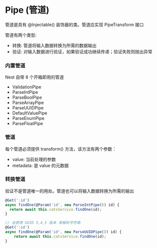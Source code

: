 # Pipe (管道)
管道是具有 @Injectable() 装饰器的类。管道应实现 PipeTransform 接口

管道有两个类型:
* 转换: 管道将输入数据转换为所需的数据输出
* 验证: 对输入数据进行验证，如果验证成功继续传递；验证失败则抛出异常


### 内置管道
Nest 自带 8 个开箱即用的管道
* ValidationPipe
* ParseIntPipe
* ParseBoolPipe
* ParseArrayPipe
* ParseUUIDPipe
* DefaultValuePipe
* ParseEnumPipe
* ParseFloatPipe


### 管道
每个管道必须提供 transform() 方法，该方法有两个参数：
* value: 当前处理的参数
* metadata: 是 value 的元数据


### 转换管道
验证不是管道唯一的用处。管道也可以将输入数据转换为所需的输出
```typescript
@Get(':id')
async findOne(@Param('id', new ParseIntPipe()) id) {
  return await this.catsService.findOne(id);
}

// 会使用 UUID 3,4,5 版本 来解析字符串
@Get(':id')
async findOne(@Param('id', new ParseUUIDPipe()) id) {
    return await this.catsService.findOne(id);
}
```










